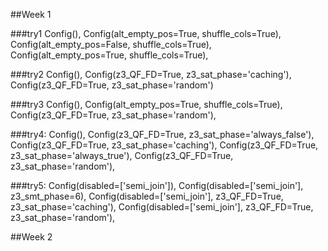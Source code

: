 ##Week 1

###try1
    Config(),
    Config(alt_empty_pos=True, shuffle_cols=True),
    Config(alt_empty_pos=False, shuffle_cols=True),
    Config(alt_empty_pos=True, shuffle_cols=True),

###try2
    Config(),
    Config(z3_QF_FD=True, z3_sat_phase='caching'),
    Config(z3_QF_FD=True, z3_sat_phase='random')

###try3
    Config(),
    Config(alt_empty_pos=True, shuffle_cols=True),
    Config(z3_QF_FD=True, z3_sat_phase='random'),

###try4:
    Config(),
    Config(z3_QF_FD=True, z3_sat_phase='always_false'),
    Config(z3_QF_FD=True, z3_sat_phase='caching'),
    Config(z3_QF_FD=True, z3_sat_phase='always_true'),
    Config(z3_QF_FD=True, z3_sat_phase='random'),

###try5:
    Config(disabled=['semi_join']),
    Config(disabled=['semi_join'], z3_smt_phase=6),
    Config(disabled=['semi_join'], z3_QF_FD=True, z3_sat_phase='caching'),
    Config(disabled=['semi_join'], z3_QF_FD=True, z3_sat_phase='random'),
    

##Week 2